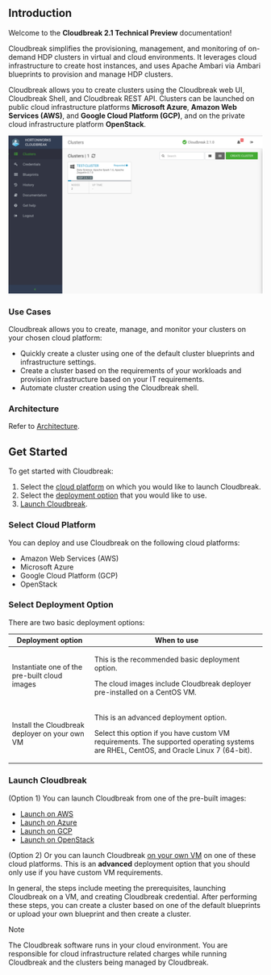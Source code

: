 ## Introduction

Welcome to the **Cloudbreak 2.1 Technical Preview** documentation!

Cloudbreak simplifies the provisioning, management, and monitoring of on-demand HDP clusters in virtual and cloud environments. It leverages cloud infrastructure to create host instances, and uses Apache Ambari via Ambari blueprints to provision and manage HDP clusters. 

Cloudbreak allows you to create clusters using the Cloudbreak web UI, Cloudbreak Shell, and Cloudbreak REST API. Clusters can be launched on public cloud infrastructure platforms **Microsoft Azure**, **Amazon Web Services (AWS)**, and **Google Cloud Platform (GCP)**, and on the private cloud infrastructure platform **OpenStack**.

<a href="./images/cloudbreak-ui.png" target="_blank" title="click to enlarge"><img src="./images/cloudbreak-ui.png" width="650" title="Cloudbreak web UI"></a>  

[comment]: <> (TO-DO: Add a better screenshot showing more clusters)  


### Use Cases

Cloudbreak allows you to create, manage, and monitor your clusters on your chosen cloud platform:

* Quickly create a cluster using one of the default cluster blueprints and infrastructure settings.  
* Create a cluster based on the requirements of your workloads and provision infrastructure based on your IT requirements.
* Automate cluster creation using the Cloudbreak shell.  


### Architecture

Refer to [Architecture](architecture.md).


## Get Started

To get started with Cloudbreak:

1. Select the [cloud platform](#select-cloud-platforms) on which you would like to launch Cloudbreak.   
1. Select the [deployment option](#select-deployment-options) that you would like to use. 
1. [Launch Cloudbreak](#launch-cloudbreak). 


### Select Cloud Platform 

You can deploy and use Cloudbreak on the following cloud platforms:

* Amazon Web Services (AWS)
* Microsoft Azure
* Google Cloud Platform (GCP)
* OpenStack


### Select Deployment Option

There are two basic deployment options:

| Deployment option | When to use |
|---|---|
| Instantiate one of the pre-built cloud images | <p>This is the recommended basic deployment option.</p><p> The cloud images include Cloudbreak deployer pre-installed on a CentOS VM.</p>  |
| Install the Cloudbreak deployer on your own VM | <p>This is an advanced deployment option.</p> <p>Select this option if you have custom VM requirements. The supported operating systems are RHEL, CentOS, and Oracle Linux 7 (64-bit).</p> |


### Launch Cloudbreak 

(Option 1) You can launch Cloudbreak from one of the pre-built images:  

* [Launch on AWS](aws-launch.md)  
* [Launch on Azure](azure-launch.md)  
* [Launch on GCP](gcp-launch.md)   
* [Launch on OpenStack](os-launch.md)    
     
(Option 2) Or you can launch Cloudbreak [on your own VM](vm-launch.md) on one of these cloud platforms. This is an **advanced** deployment option that you should only use if you have custom VM requirements. 

In general, the steps include meeting the prerequisites, launching Cloudbreak on a VM, and creating Cloudbreak credential. After performing these steps, you can create a cluster based on one of the default blueprints or upload your own blueprint and then create a cluster. 


<div class="note">
    <p class="first admonition-title">Note</p>
    <p class="last">The Cloudbreak software runs in your cloud environment. You are responsible for cloud infrastructure related charges while running Cloudbreak and the clusters being managed by Cloudbreak.</p>
</div>



